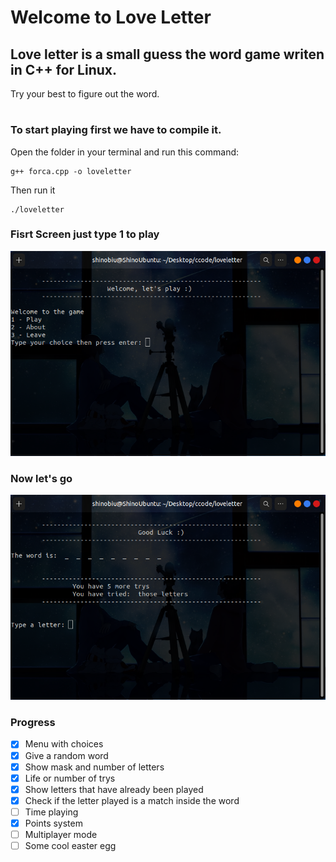 # Welcome to Love Letter

## Love letter is a small guess the word game writen in C++ for Linux.

Try your best to figure out the word.</br>

#

### To start playing first we have to compile it.

Open the folder in your terminal and run this command:

```
g++ forca.cpp -o loveletter
```

Then run it

```
./loveletter
```

### Fisrt Screen just type 1 to play

![](./screen/menu.png)

### Now let's go

![](./screen/game.png)

### Progress

-   [x] Menu with choices
-   [x] Give a random word
-   [x] Show mask and number of letters
-   [x] Life or number of trys
-   [x] Show letters that have already been played
-   [x] Check if the letter played is a match inside the word
-   [ ] Time playing
-   [x] Points system
-   [ ] Multiplayer mode
-   [ ] Some cool easter egg
